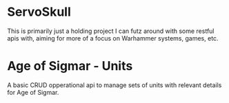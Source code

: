 # ServoSkull

This is primarily just a holding project I can futz around with some restful apis with, aiming for more of a focus on Warhammer systems, games, etc.

# Age of Sigmar - Units

A basic CRUD opperational api to manage sets of units with relevant details for Age of Sigmar.
